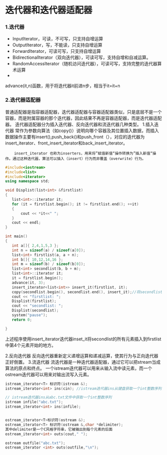 # 迭代器和迭代器适配器

### 1.迭代器
- InputIterator，可读，不可写，只支持自增运算
- OutputIterator，写，不能读，只支持自增运算
- ForwardIterator，可读可写，只支持自增运算
- BidirectionalIterator（双向迭代器），可读可写，支持自增和自减运算。
- RandomAccessIterator（随机访问迭代器），可读可写，支持完整的迭代器算术运算
-
advance(it,n)函数，用于将迭代器it前进n步，相当于it=it+n

### 2.迭代器适配器

普通适配器是指容器适配器，迭代器适配器与容器适配器类似，只是底层不是一个容器，而是附属容器的那个迭代器，因此结果不再是容器适配器，而是迭代器适配器。
迭代器适配器分为插入迭代器、反向迭代器和流迭代器几种类型。
1.插入迭代器
        常作为参数向算法（如copy()）说明向哪个容器及其位置插入数据，而插入数据操作主要有insert(),push_back()和push_front（），对应的迭代器为insert_iterator、front_insert_iterator和back_insert_iterator。
        
        insert_iterator 也称为inserters，用来将”赋值新值“操作转换为”插入新值“操作。通过这种迭代器，算法可以插入（insert）行为而非覆盖（overwrite）行为。
        
 ~~~C++
#include<iostream>
#include<list>
#include<iterator>
using namespace std;

void Displist(list<int> &firstlist)
{
	list<int>::iterator it;
	for (it = firstlist.begin(); it != firstlist.end(); ++it)
	{
		cout << *it<<" ";
	}
	cout << endl;
}

int main()
{
	int a[]{ 2,4,1,5,3 };
	int n = sizeof(a) / sizeof(a[0]);
	list<int> firstlist(a, a + n);
	int b[]{ 10,12,14,16 };
	int m = sizeof(b) / sizeof(b[0]);
	list<int> secondlist(b, b + m);
	list<int>::iterator it;
	it = firstlist.begin();
	advance(it, 3);
	insert_iterator<list<int>> insert_it(firstlist, it);
	copy(secondlist.begin(), secondlist.end(), insert_it);//将secondlist元素复制到insert_it处
	cout << "firstlist: "; 
	Displist(firstlist);
	cout << "secondlist: ";
	Displist(secondlist);
	system("pause");
	return 0;

}
~~~
上述程序使用insert_iterator迭代器inset_it将secondlist的所有元素插入到firstlist中第4个元素开始的地方。

2.反向迭代器
        反向迭代器重新定义递增运算和递减运算，使其行为与正向迭代器正好倒置。
3.流迭代器
        流迭代器是一种迭代器适配器，通过它可以把stream当成算法的原点和终点。
        一个istream迭代器可以用来从输入流中读元素，而一个ostream迭代器可以用来对输出流写入元素。
 ~~~C++
istream_iterator<T> 标识符(istream &);
istream_iterator<int> ins(cin); //istream迭代器ins从键盘获取一个int整数序列。

// istream迭代器ins从abc.txt文件中获取一个int整数序列
istream infile("abc.txt");
istream_iterator<int> ins(infile);


ostream_iterator<T>标识符(ostream &);
ostream_iterator<T> 标识符(ostream &,char *delimiter);
其中delimiter是一个C风格字符串，它被输出到每个元素的后面
ostream_iterator<int> outs(cout," ");

ostream outfile("abc.txt");
ostream_iterator <int> outs(outfile,"\n");
~~~
